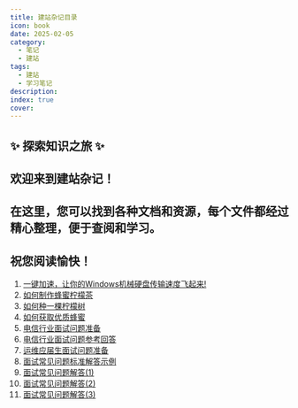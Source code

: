 ```yaml
---
title: 建站杂记目录
icon: book
date: 2025-02-05
category:
  - 笔记
  - 建站
tags:
  - 建站
  - 学习笔记
description: 
index: true
cover:
---
```


## ✨ 探索知识之旅 ✨

## 欢迎来到建站杂记！
## 在这里，您可以找到各种文档和资源，每个文件都经过精心整理，便于查阅和学习。
## 祝您阅读愉快！

1. [一键加速，让你的Windows机械硬盘传输速度飞起来!](./建站杂记/一键加速，让你的Windows机械硬盘传输速度飞起来!)
2. [如何制作蜂蜜柠檬茶](./建站杂记/如何制作蜂蜜柠檬茶)
3. [如何种一棵柠檬树](./建站杂记/如何种一棵柠檬树)
4. [如何获取优质蜂蜜](./建站杂记/如何获取优质蜂蜜)
5. [电信行业面试问题准备](./建站杂记/电信行业面试问题准备)
6. [电信行业面试问题参考回答](./建站杂记/电信行业面试问题参考回答)
7. [运维应届生面试问题准备](./建站杂记/运维应届生面试问题准备)
8. [面试常见问题标准解答示例](./建站杂记/面试常见问题标准解答示例)
9. [面试常见问题解答(1)](./建站杂记/面试常见问题解答(1))
10. [面试常见问题解答(2)](./建站杂记/面试常见问题解答(2))
11. [面试常见问题解答(3)](./建站杂记/面试常见问题解答(3))
